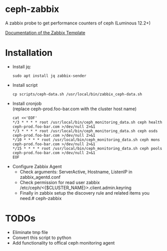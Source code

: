# ceph-zabbix

A zabbix probe to get performance counters of ceph (Luminous 12.2+)

[Documentation of the Zabbix Template](http://htmlpreview.github.io/?https://github.com/vico-research-and-consulting/ceph-zabbix/blob/master/zabbix_templates/zbx_ceph_template.html)


Installation
============

* Install jq:
  ```
  sudo apt install jq zabbix-sender
  ```
* Install script
  ```
  cp scripts/ceph-data.sh /usr/local/bin/zabbix_ceph-data.sh
  ```
* Install cronjob <BR>(replace ceph-prod.foo-bar.com with the cluster host name)
  ```
  cat <<'EOF'
  */3 * * * * root /usr/local/bin/ceph_monitoring_data.sh ceph health ceph-prod.foo-bar.com >/dev/null 2>&1
  */3 * * * * root /usr/local/bin/ceph_monitoring_data.sh ceph osds ceph-prod.foo-bar.com >/dev/null 2>&1
  */10 * * * * root /usr/local/bin/ceph_monitoring_data.sh ceph mons ceph-prod.foo-bar.com >/dev/null 2>&1
  */15 * * * * root /usr/local/bin/ceph_monitoring_data.sh ceph pools ceph-prod.foo-bar.com >/dev/null 2>&1
  EOF
  ```
* Configure Zabbix Agent
  * Check arguments: ServerActive, Hostname, ListenIP in zabbix_agentd.conf
  * Check permission for read user zabbix /etc/ceph/<{$CLUSTER_NAME}>.client.admin.keyring
  * Finally in zabbix setup the discovery rule and related items you need.# ceph-zabbix

TODOs
======

- Eliminate tmp file
- Convert this script to python
- Add functionality to offical ceph monitoring agent
